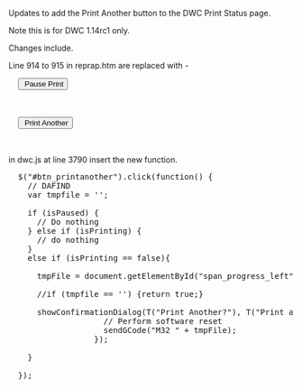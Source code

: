 Updates to add the Print Another button to the DWC Print Status page.

Note this is for DWC 1.14rc1 only.

Changes include.

Line 914 to 915 in reprap.htm are replaced with -

<pre>
  <button class="btn btn-warning disabled" id="btn_pause" title="Pause current print (M25)"><span class="glyphicon glyphicon-pause"></span> <span>Pause Print</span></button><BR><BR>

  <button class="btn btn-success" id="btn_printanother" title="Print Another"><span class="glyphicon glyphicon-play"></span> <span>Print Another</span></button><BR><BR>
</pre>

in dwc.js at line 3790 insert the new function.

<pre>
  $("#btn_printanother").click(function() {
    // DAFIND 
    var tmpfile = '';

    if (isPaused) {
      // Do nothing
    } else if (isPrinting) {
      // do nothing 
    }
    else if (isPrinting == false){

      tmpFile = document.getElementById("span_progress_left").innerHTML.replace("Printed ", "").replace(", 100% Complete", "");

      //if (tmpfile == '') {return true;}

      showConfirmationDialog(T("Print Another?"), T("Print another copy of " +  tmpFile + "?"), function() {
                    // Perform software reset
                    sendGCode("M32 " + tmpFile);
                  });

    }

  });
</pre>
